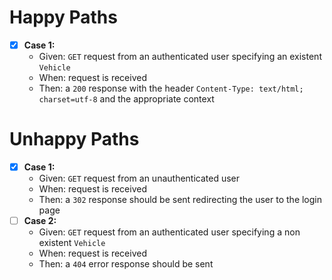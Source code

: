# Happy Paths
- [x] **Case 1:**
	- Given: `GET` request from an authenticated user specifying an existent `Vehicle`
	- When: request is received
	- Then: a `200` response with the header `Content-Type: text/html; charset=utf-8` and the appropriate context
# Unhappy Paths
- [x] **Case 1:**
	- Given: `GET` request from an unauthenticated user
	- When: request is received
	- Then: a `302` response should be sent redirecting the user to the login page
- [ ] **Case 2:**
	- Given: `GET` request from an authenticated user specifying a non existent `Vehicle`
	- When: request is received
	- Then: a `404` error response should be sent